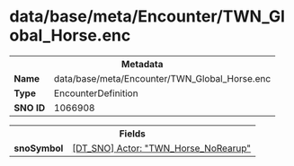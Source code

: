 <h1>data/base/meta/Encounter/TWN_Global_Horse.enc</h1><table><tr><th colspan="100%">Metadata</th></tr><tr><td><b>Name</b></td><td>data/base/meta/Encounter/TWN_Global_Horse.enc</td></tr><tr><td><b>Type</b></td><td>EncounterDefinition</td></tr><tr><td><b>SNO ID</b></td><td>1066908</td></tr></table>

<table><tr><th colspan="100%">Fields</th></tr><tr><td><b>snoSymbol</b></td><td><a href="..\Actor\TWN_Horse_NoRearup.acr.md">[DT_SNO] Actor: "TWN_Horse_NoRearup"</a></td></tr></table>

